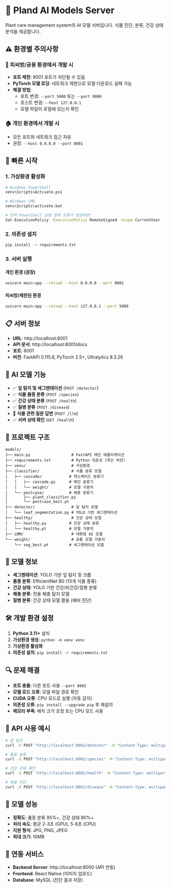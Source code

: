 # 🤖 Pland AI Models Server

Plant care management system의 AI 모델 서버입니다. 식물 진단, 분류, 건강 상태 분석을 제공합니다.

## ⚠️ 환경별 주의사항

### 🏢 피씨방/공용 환경에서 개발 시

- **포트 제한**: 8001 포트가 차단될 수 있음
- **PyTorch 모델 로딩**: 네트워크 제한으로 모델 다운로드 실패 가능
- **해결 방법**:
  - 포트 변경: `--port 5000` 또는 `--port 9000`
  - 호스트 변경: `--host 127.0.0.1`
  - 모델 파일이 로컬에 있는지 확인

### 🏠 개인 환경에서 개발 시

- 모든 포트와 네트워크 접근 자유
- 권장: `--host 0.0.0.0 --port 8001`

## 🚀 빠른 시작

### 1. 가상환경 활성화

```bash
# Windows PowerShell
venv\Scripts\Activate.ps1

# Windows CMD
venv\Scripts\activate.bat

# 만약 PowerShell 실행 정책 오류가 발생하면:
Set-ExecutionPolicy -ExecutionPolicy RemoteSigned -Scope CurrentUser
```

### 2. 의존성 설치

```bash
pip install -r requirements.txt
```

### 3. 서버 실행

#### 개인 환경 (권장)

```bash
uvicorn main:app --reload --host 0.0.0.0 --port 8001
```

#### 피씨방/제한된 환경

```bash
uvicorn main:app --reload --host 127.0.0.1 --port 5000
```

## 📋 서버 정보

- **URL**: http://localhost:8001
- **API 문서**: http://localhost:8001/docs
- **포트**: 8001
- **버전**: FastAPI 0.115.6, PyTorch 2.5+, Ultralytics 8.3.26

## 🤖 AI 모델 기능

- ✅ **잎 탐지 및 세그멘테이션** (`POST /detector`)
- ✅ **식물 품종 분류** (`POST /species`)
- ✅ **건강 상태 분류** (`POST /health`)
- ✅ **질병 분류** (`POST /disease`)
- 🔄 **식물 관련 질문 답변** (`POST /llm`)
- ✅ **서버 상태 확인** (`GET /health`)

## 📁 프로젝트 구조

```
models/
├── main.py                  # FastAPI 메인 애플리케이션
├── requirements.txt         # Python 의존성 (최신 버전)
├── venv/                    # 가상환경
├── classifier/              # 식물 분류 모델
│   ├── cascade/            # 캐스케이드 분류기
│   │   ├── cascade.py      # 메인 분류기
│   │   └── weight/         # 모델 가중치
│   └── pestcase/           # 해충 분류기
│       ├── plant_classifier.py
│       └── pestcase_best.pt
├── detector/                # 잎 탐지 모델
│   └── leaf_segmentation.py # YOLO 기반 세그멘테이션
├── healthy/                 # 건강 상태 모델
│   ├── healthy.py          # 건강 상태 분류
│   └── healthy.pt          # 모델 가중치
├── LMM/                     # 대화형 AI 모델
└── weight/                  # 공통 모델 가중치
    └── seg_best.pt         # 세그멘테이션 모델
```

## 🔧 모델 정보

- **세그멘테이션**: YOLO 기반 잎 탐지 및 크롭
- **품종 분류**: EfficientNet B0 (13개 식물 종류)
- **건강 상태**: YOLO 기반 건강/비건강/질병 분류
- **해충 분류**: 전용 해충 탐지 모델
- **질병 분류**: 건강 상태 모델 활용 (예비 진단)

## 🛠️ 개발 환경 설정

1. **Python 3.11+** 설치
2. **가상환경 생성**: `python -m venv venv`
3. **가상환경 활성화**
4. **의존성 설치**: `pip install -r requirements.txt`

## 🔍 문제 해결

- **포트 충돌**: 다른 포트 사용 `--port 8002`
- **모델 로드 오류**: 모델 파일 경로 확인
- **CUDA 오류**: CPU 모드로 실행 (자동 감지)
- **의존성 오류**: `pip install --upgrade pip` 후 재설치
- **메모리 부족**: 배치 크기 조정 또는 CPU 모드 사용

## 📝 API 사용 예시

```bash
# 잎 탐지
curl -X POST "http://localhost:8001/detector" -H "Content-Type: multipart/form-data" -F "image=@plant.jpg"

# 품종 분류
curl -X POST "http://localhost:8001/species" -H "Content-Type: multipart/form-data" -F "image=@plant.jpg"

# 건강 상태 확인
curl -X POST "http://localhost:8001/health" -H "Content-Type: multipart/form-data" -F "image=@plant.jpg"

# 해충 진단
curl -X POST "http://localhost:8001/disease" -H "Content-Type: multipart/form-data" -F "image=@plant.jpg"
```

## 🎯 모델 성능

- **정확도**: 품종 분류 95%+, 건강 상태 90%+
- **처리 속도**: 평균 2-3초 (GPU), 5-8초 (CPU)
- **지원 형식**: JPG, PNG, JPEG
- **최대 크기**: 10MB

## 🔗 연동 서비스

- **Backend Server**: http://localhost:8000 (API 연동)
- **Frontend**: React Native (이미지 업로드)
- **Database**: MySQL (진단 결과 저장)
